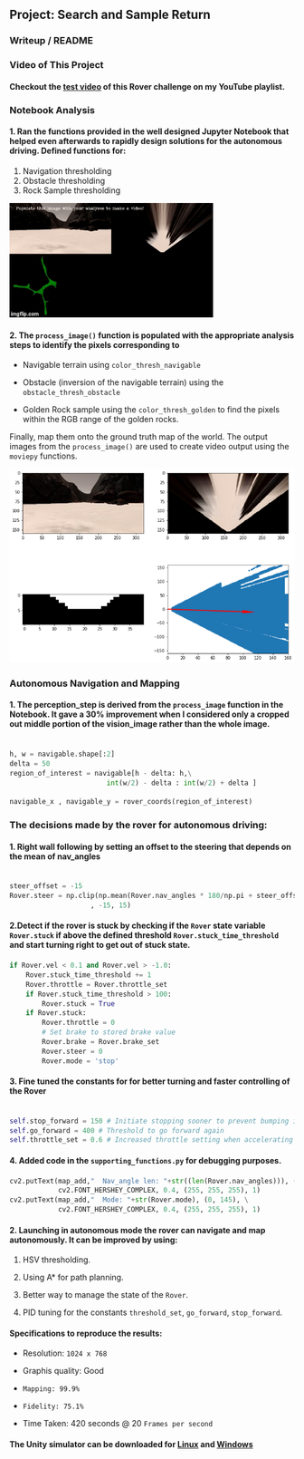 ## Project: Search and Sample Return
<!-- ### Writeup Template: You can use this file as a template for your writeup if you want to submit it as a markdown file, but feel free to use some other method and submit a pdf if you prefer.

---


**The goals / steps of this project are the following:**  

**Training / Calibration**  

* Download the simulator and take data in "Training Mode"

* Test out the functions in the Jupyter Notebook provided

* Test the `process_image()` function with the appropriate image processing steps (perspective transform, color threshold etc.) to get from raw images to a map.  The `output_image` you create in this step should demonstrate that your mapping pipeline works.

* Use `moviepy` to process the images in your saved dataset with the `process_image()` function.  Include the video you produce as part of your submission.

**Autonomous Navigation / Mapping**

* Fill in the `perception_step()` function within the `perception.py` script with the appropriate image processing functions to create a map and update `Rover()` data (similar to what you did with `process_image()` in the notebook). 
* Fill in the `decision_step()` function within the `decision.py` script with conditional statements that take into consideration the outputs of the `perception_step()` in deciding how to issue throttle, brake and steering commands. 
* Iterate on your perception and decision function until your rover does a reasonable (need to define metric) job of navigating and mapping.  
 -->
[//]: # (Image References)

[image1]: ./misc/rover_image.jpg
[test_video]: https://www.youtube.com/watch?v=XLubcUM_pXQ
[overview]: ./misc/overview.jpg
[image2]: ./calibration_images/example_grid1.jpg
[image3]: ./calibration_images/example_rock1.jpg 
[mapping]: ./misc/1vjivc.gif

<!-- ## [Rubric](https://review.udacity.com/#!/rubrics/916/view) Points
### Here I will consider the rubric points individually and describe how I addressed each point in my implementation.  

--- -->
### Writeup / README

### Video of This Project
#### Checkout the [test video][test_video] of this Rover challenge on my YouTube playlist.

### Notebook Analysis
#### 1. Ran the functions provided in the well designed Jupyter Notebook that helped even afterwards to rapidly design solutions for the autonomous driving. Defined functions for:
1. Navigation thresholding
2. Obstacle thresholding
3. Rock Sample thresholding

![mapping overview][mapping]

#### 2. The `process_image()` function is populated  with the appropriate analysis steps to identify the pixels corresponding to 

* Navigable terrain using `color_thresh_navigable`

* Obstacle (inversion of the navigable terrain) using the `obstacle_thresh_obstacle`

* Golden Rock sample using the `color_thresh_golden` to find the pixels within the RGB range of the golden rocks.

Finally, map them onto the ground truth map of the world. The output images from the  `process_image()` are used to create video output using the `moviepy` functions. 


![overview image][overview]

### Autonomous Navigation and Mapping

<!-- #### 1. Fill in the `perception_step()` (at the bottom of the `perception.py` script) and `decision_step()` (in `decision.py`) functions in the autonomous mapping scripts and an explanation is provided in the writeup of how and why these functions were modified as they were. -->

#### 1. The perception_step is derived from the `process_image` function in the Notebook. It gave a 30% improvement when I considered only a cropped out middle portion of the vision\_image rather than the whole image.

```python
    
h, w = navigable.shape[:2]
delta = 50
region_of_interest = navigable[h - delta: h,\
 						int(w/2) - delta : int(w/2) + delta ]

navigable_x , navigable_y = rover_coords(region_of_interest)

```

### The decisions made by the rover for autonomous driving:
#### 1. Right wall following by setting an offset to the steering that depends on the mean of nav_angles

```python

steer_offset = -15
Rover.steer = np.clip(np.mean(Rover.nav_angles * 180/np.pi + steer_offset) \
					, -15, 15)

```

#### 2.Detect if the rover is stuck by checking if the `Rover` state variable `Rover.stuck` if above the defined threshold `Rover.stuck_time_threshold` and start turning right to get out of stuck state.

```python
if Rover.vel < 0.1 and Rover.vel > -1.0:
    Rover.stuck_time_threshold += 1
    Rover.throttle = Rover.throttle_set
    if Rover.stuck_time_threshold > 100:
        Rover.stuck = True
    if Rover.stuck:
        Rover.throttle = 0
        # Set brake to stored brake value
        Rover.brake = Rover.brake_set
        Rover.steer = 0
        Rover.mode = 'stop'

```
#### 3. Fine tuned the constants for for better turning and faster controlling of the Rover

```python

self.stop_forward = 150 # Initiate stopping sooner to prevent bumping into obstacle
self.go_forward = 400 # Threshold to go forward again
self.throttle_set = 0.6 # Increased throttle setting when accelerating for faster navigation

```



#### 4. Added code in the  `supporting_functions.py` for debugging purposes.

```python
cv2.putText(map_add,"  Nav_angle len: "+str((len(Rover.nav_angles))), (0, 155), \
            cv2.FONT_HERSHEY_COMPLEX, 0.4, (255, 255, 255), 1)
cv2.putText(map_add,"  Mode: "+str(Rover.mode), (0, 145), \
            cv2.FONT_HERSHEY_COMPLEX, 0.4, (255, 255, 255), 1)
```



#### 2. Launching in autonomous mode the rover can navigate and map autonomously. It can be improved by using:

1. HSV thresholding.

2. Using A* for path planning.

3. Better way to manage the state of the `Rover`.

4. PID tuning for the constants `threshold_set`, `go_forward`, `stop_forward`.

#### Specifications to reproduce the results:

* Resolution: `1024 x 768`

* Graphis quality: Good

* `Mapping: 99.9%`

* `Fidelity: 75.1%`

* Time Taken: 420 seconds @ 20 `Frames per second`


#### The Unity simulator can be downloaded for [Linux](https://s3-us-west-1.amazonaws.com/udacity-robotics/Rover+Unity+Sims/Linux_Roversim.zip) and [Windows](https://s3-us-west-1.amazonaws.com/udacity-robotics/Rover+Unity+Sims/Windows_Roversim.zip)


